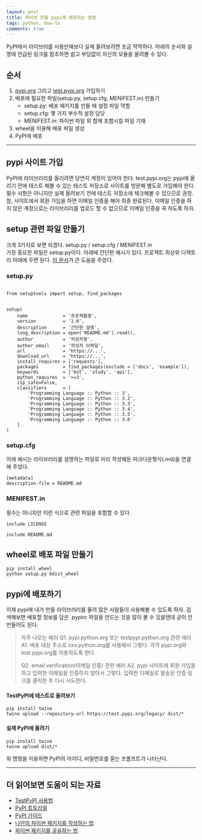 ```yaml
---
layout: post
title: 파이썬 모듈 pypi에 배포하는 방법
tags: python, how-to
comments: true
---
```

  
PyPI에서 라이브러를 사용만해보다 실제 올려보려면 조금 막막하다. 아래의 순서와 설명에 언급된 링크를 참조하면 쉽고 부담없이 자신의 모듈을 올려볼 수 있다.
  
## 순서
1. [pypi.org](https://pypi.org) 그리고 [test.pypi.org](https://test.pypi.org) 가입하기
2. 배포에 필요한 파일(setup.py, setup.cfg, MENIFEST.in) 만들기
   - setup.py: 배포 패키지를 만들 때 설정 파일 역할
   - setup.cfg: 몇 가지 부수적 설정 담당
   - MENIFEST.in: 파이썬 파일 외 함께 포함시킬 파일 기재
3. wheel을 이용해 배포 파일 생성
4. PyPI에 배포
  
---
  
## pypi 사이트 가입
PyPI에 라이브러리를 올리려면 당연히 계정이 있어야 한다. test.pypi.org는 pypi에 올리기 전에 테스트 해볼 수 있는 테스트 저장소로 사이트를 방문해 별도로 가입해야 한다. 필수 사항은 아니지만 실제 올려보기 전에 테스트 저장소에 체크해볼 수 있으므로 권장. 참, 사이트에서 회원 가입을 하면 이메일 인증을 해야 최종 완료된다. 이메일 인증을 하지 않은 계정으로는 라이브러리를 업로드 할 수 없으므로 이메일 인증을 꼭 하도록 하자.
  
## setup 관련 파일 만들기
크게 3가지로 보면 되겠다. setup.py / setup.cfg / MENIFEST.in  
가장 중요한 파일은 setup.py이다. 아래에 간단한 예시가 있다. 프로젝트 최상위 디렉토리 아래에 두면 된다. [이 문서](https://code.tutsplus.com/ko/tutorials/how-to-write-your-own-python-packages--cms-26076)가 큰 도움을 주었다.

### setup.py
~~~

from setuptools import setup, find_packages


setup(
    name             = '프로젝틈명',
    version          = '1.0',
    description      = '간단한 설명',
    long_description = open('README.md').read(),
    author           = '작성자명',
    author_email     = '작성자 이메일',
    url              = 'https://...',
    download_url     = 'https://...',
    install_requires = ['requests'],
    packages         = find_packages(exclude = ['docs', 'example']),
    keywords         = ['bot', 'study', 'api'],
    python_requires  = '>=3',
    zip_safe=False,
    classifiers      = [
        'Programming Language :: Python :: 3',
        'Programming Language :: Python :: 3.2',
        'Programming Language :: Python :: 3.3',
        'Programming Language :: Python :: 3.4',
        'Programming Language :: Python :: 3.5',
        'Programming Language :: Python :: 3.6'
    ]
)
~~~
  
### setup.cfg
아래 예시는 라이브러리를 설명하는 파일로 미리 작성해둔 마크다운형식(.md)을 연결해 주었다.
~~~
[metadata]
description-file = README.md
~~~
  
### MENIFEST.in
필수는 아니지만 이런 식으로 관련 파일을 포함할 수 있다.
~~~
include LICENSE

include README.md
~~~
  
## wheel로 배포 파일 만들기

~~~
pip install wheel
python setup.py bdist_wheel
~~~


## pypi에 배포하기
이제 pypi에 내가 만들 라이브러리를 올려 많은 사람들이 사용해볼 수 있도록 하자. 검색해보면 배포할 정보를 담은 .pypirc 파일을 만드는 것을 많이 볼 수 있을텐데 굳이 안만들어도 된다.  
  
> 자주 나오는 에러
> Q1. pypi.python.org 또는 testpypi.python.org 관련 에러
> A1. 배포 대상 주소로 xxx.python.org를 사용해서 그렇다. 각각 pypi.org와 test.pypi.org를 이용하도록 한다.
>   
> Q2. email verification(이메일 인증) 관련 에러
> A2. pypi 사이트에 회원 가입을 하고 입력한 이메일을 인증하지 않아서 그렇다. 입력한 이메일로 발송된 인증 링크를 클릭한 후 다시 시도한다.
   
#### TestPyPI에 테스트로 올려보기
~~~
pip install twine
twine upload --repository-url https://test.pypi.org/legacy/ dist/*
~~~

#### 실제 PyPI에 올려기
~~~
pip install twine
twine upload dist/*
~~~
  
위 명령을 이용하면 PyPI의 아이디, 비밀번호를 묻는 프롬프트가 나타난다.

---

## 더 읽어보면 도움이 되는 자료
- [TestPyPI 사용법](https://packaging.python.org/guides/using-testpypi/#using-test-pypi)
- [PyPI 튜토리얼](https://packaging.python.org/tutorials/)
- [PyPI 가이드](https://packaging.python.org/guides)
- [나만의 파이썬 패키지를 작성하는 법](https://code.tutsplus.com/ko/tutorials/how-to-write-your-own-python-packages--cms-26076)
- [파이썬 패키지를 공유하는 법](https://code.tutsplus.com/ko/tutorials/how-to-share-your-python-packages--cms-26114)